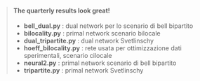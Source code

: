> #### The quarterly results look great!
>
> - **bell_dual.py** : dual network per lo scenario di bell bipartito
> - **bilocality.py** : primal network scenario bilocale
> - **dual_tripartite.py** : dual network Svetlinschy 
> - **hoeff_bilocality.py** : rete usata per ottimizzazione dati sperimentali, scenario cilocale
> - **neural2.py** : primal network scenario di bell bipartito
> - **tripartite.py** : primal network Svetlinschy 
>


